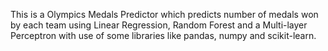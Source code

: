 This is a Olympics Medals Predictor which predicts number of medals won by each team using Linear Regression, Random Forest and a Multi-layer Perceptron with use of some libraries like pandas, numpy and scikit-learn.

